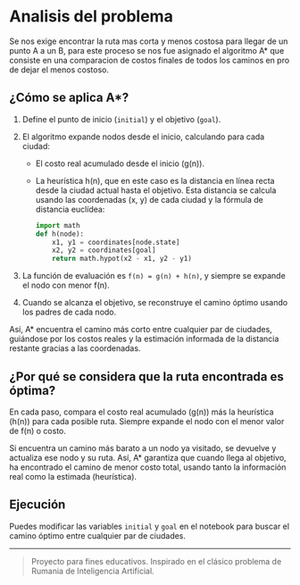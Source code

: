 # Analisis del problema

Se nos exige encontrar la ruta mas corta y menos costosa para llegar de un punto A a un B, para este proceso se nos fue asignado el algoritmo A\* que consiste en una comparacion de costos finales de todos los caminos en pro de dejar el menos costoso.

## ¿Cómo se aplica A\*?

1. Define el punto de inicio (`initial`) y el objetivo (`goal`).
2. El algoritmo expande nodos desde el inicio, calculando para cada ciudad:

   - El costo real acumulado desde el inicio (g(n)).
   - La heurística h(n), que en este caso es la distancia en línea recta desde la ciudad actual hasta el objetivo. Esta distancia se calcula usando las coordenadas (x, y) de cada ciudad y la fórmula de distancia euclídea:

     ```python
     import math
     def h(node):
         x1, y1 = coordinates[node.state]
         x2, y2 = coordinates[goal]
         return math.hypot(x2 - x1, y2 - y1)
     ```

3. La función de evaluación es `f(n) = g(n) + h(n)`, y siempre se expande el nodo con menor f(n).
4. Cuando se alcanza el objetivo, se reconstruye el camino óptimo usando los padres de cada nodo.

Así, A\* encuentra el camino más corto entre cualquier par de ciudades, guiándose por los costos reales y la estimación informada de la distancia restante gracias a las coordenadas.

## ¿Por qué se considera que la ruta encontrada es óptima?

En cada paso, compara el costo real acumulado (g(n)) más la heurística (h(n)) para cada posible ruta.
Siempre expande el nodo con el menor valor de f(n) o costo.

Si encuentra un camino más barato a un nodo ya visitado, se devuelve y actualiza ese nodo y su ruta.
Así, A\* garantiza que cuando llega al objetivo, ha encontrado el camino de menor costo total, usando tanto la información real como la estimada (heurística).

## Ejecución

Puedes modificar las variables `initial` y `goal` en el notebook para buscar el camino óptimo entre cualquier par de ciudades.

---

> Proyecto para fines educativos. Inspirado en el clásico problema de Rumania de Inteligencia Artificial.

